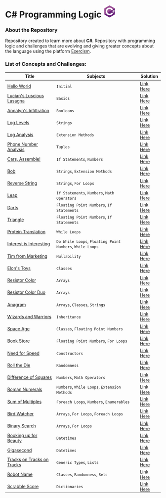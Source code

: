 # C# Programming Logic <img src="https://raw.githubusercontent.com/devicons/devicon/master/icons/csharp/csharp-original.svg" alt="csharp" width="40" height="40"/>

### About the Repository

Repository created to learn more about **C#**. Repository with programming logic and challenges that are evolving and
giving greater concepts about the language using the platform [Exercism](https://exercism.org/).

### List of Concepts and Challenges:

| Title                                                    | Subjects                                                  | Solution                                                          | 
|----------------------------------------------------------|-----------------------------------------------------------|-------------------------------------------------------------------|
| [Hello World](hello-world)                               | `Initial`                                                 | [Link Here](hello-world/HelloWorld.cs)                            |
| [Lucian's Luscious Lasagna](lucians-luscious-lasagna)    | `Basics`                                                  | [Link Here](lucians-luscious-lasagna/LuciansLusciousLasagna.cs)   |
| [Annalyn's Infiltration](annalyns-infiltration)          | `Booleans`                                                | [Link Here](annalyns-infiltration/AnnalynsInfiltration.cs)        |
| [Log Levels](log-levels)                                 | `Strings`                                                 | [Link Here](log-levels/LogLevels.cs)                              |
| [Log Analysis](log-analysis)                             | `Extension Methods`                                       | [Link Here](log-analysis/LogAnalysis.cs)                          |
| [Phone Number Analysis](phone-number-analysis)           | `Tuples`                                                  | [Link Here](phone-number-analysis/PhoneNumberAnalysis.cs)         |
| [Cars, Assemble!](cars-assemble)                         | `If Statements`, `Numbers`                                | [Link Here](cars-assemble/CarsAssemble.cs)                        |
| [Bob](bob)                                               | `Strings`, `Extension Methods`                            | [Link Here](bob/Bob.cs)                                           |
| [Reverse String](reverse-string)                         | `Strings`, `For Loops`                                    | [Link Here](reverse-string/ReverseString.cs)                      |
| [Leap](leap)                                             | `If Statements`, `Numbers`,  `Math Operators`             | [Link Here](leap/Leap.cs)                                         |
| [Darts](darts)                                           | `Floating Point Numbers`, `If Statements`                 | [Link Here](darts/Darts.cs)                                       |
| [Triangle](triangle)                                     | `Floating Point Numbers`, `If Statements`                 | [Link Here](triangle/Triangle.cs)                                 |
| [Protein Translation](protein-translation)               | `While Loops`                                             | [Link Here](protein-translation/ProteinTranslation.cs)            |
| [Interest is Interesting](interest-is-interesting)       | `Do While Loops`, `Floating Point Numbers`, `While Loops` | [Link Here](interest-is-interesting/InterestIsInteresting.cs)     |
| [Tim from Marketing](tim-from-marketing)                 | `Nullability`                                             | [Link Here](tim-from-marketing/TimFromMarketing.cs)               |
| [Elon's Toys](elons-toys)                                | `Classes`                                                 | [Link Here](elons-toys/ElonsToys.cs)                              |
| [Resistor Color](resistor-color)                         | `Arrays`                                                  | [Link Here](resistor-color/ResistorColor.cs)                      |
| [Resistor Color Duo](resistor-color-duo)                 | `Arrays`                                                  | [Link Here](resistor-color-duo/ResistorColorDuo.cs)               |
| [Anagram](anagram)                                       | `Arrays`, `Classes`, `Strings`                            | [Link Here](anagram/Anagram.cs)                                   |
| [Wizards and Warriors](wizards-and-warriors)             | `Inheritance`                                             | [Link Here](wizards-and-warriors/WizardsAndWarriors.cs)           |
| [Space Age](space-age)                                   | `Classes`, `Floating Point Numbers`                       | [Link Here](space-age/SpaceAge.cs)                                |
| [Book Store](book-store)                                 | `Floating Point Numbers`, `For Loops`                     | [Link Here](book-store/BookStore.cs)                              |
| [Need for Speed](need-for-speed)                         | `Constructors`                                            | [Link Here](need-for-speed/NeedForSpeed.cs)                       |
| [Roll the Die](roll-the-die)                             | `Randomness`                                              | [Link Here](roll-the-die/RollTheDie.cs)                           |
| [Difference of Squares](difference-of-squares)           | `Numbers`, `Math Operators`                               | [Link Here](difference-of-squares/DifferenceOfSquares.cs)         |
| [Roman Numerals](roman-numerals)                         | `Numbers`, `While Loops`, `Extension Methods`             | [Link Here](roman-numerals/RomanNumerals.cs)                      |
| [Sum of Multiples](sum-of-multiples)                     | `Foreach Loops`, `Numbers`, `Enumerables`                 | [Link Here](sum-of-multiples/SumOfMultiples.cs)                   |
| [Bird Watcher](bird-watcher)                             | `Arrays`, `For Loops`, `Foreach Loops`                    | [Link Here](bird-watcher/BirdWatcher.cs)                          |
| [Binary Search](binary-search)                           | `Arrays`, `For Loops`                                     | [Link Here](binary-search/BinarySearch.cs)                        |
| [Booking up for Beauty](booking-up-for-beauty)           | `Datetimes`                                               | [Link Here](booking-up-for-beauty/BookingUpForBeauty.cs)          |
| [Gigasecond](gigasecond)                                 | `Datetimes`                                               | [Link Here](gigasecond/Gigasecond.cs)                             |
| [Tracks on Tracks on Tracks](tracks-on-tracks-on-tracks) | `Generic Types`, `Lists`                                  | [Link Here](tracks-on-tracks-on-tracks/TracksOnTracksOnTracks.cs) |
| [Robot Name](robot-name)                                 | `Classes`, `Randomness`,         `Sets`                   | [Link Here](robot-name/RobotName.cs)                              |
| [Scrabble Score](scrabble-score)                         | `Dictionaries`                   | [Link Here](scrabble-score/ScrabbleScore.cs)                      |
